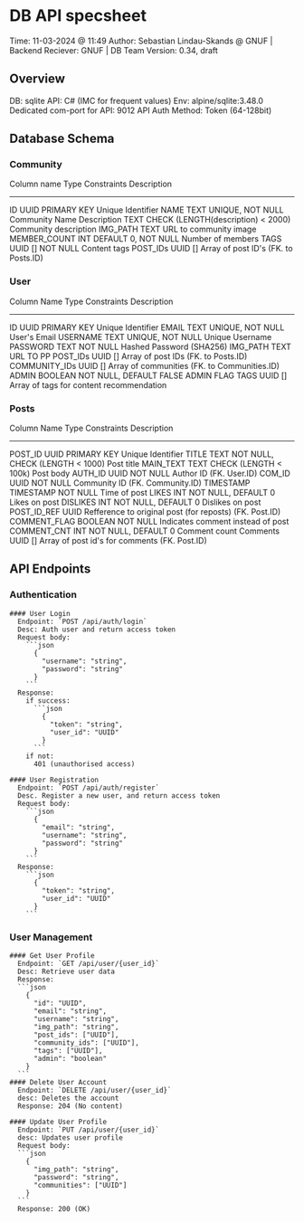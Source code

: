 # DB API specsheet
Time: 11-03-2024 @ 11:49
Author: Sebastian Lindau-Skands @ GNUF | Backend
Reciever: GNUF | DB Team
Version: 0.34, draft

## Overview
DB: sqlite
API: C# (IMC for frequent values)
Env: alpine/sqlite:3.48.0
Dedicated com-port for API: 9012
API Auth Method: Token (64-128bit)

## Database Schema
  ### Community
  Column name    Type       Constraints                           Description
  -------------- ---------- ------------------------------------- --------------------------------------
  ID             UUID       PRIMARY KEY                           Unique Identifier
  NAME           TEXT       UNIQUE, NOT NULL                      Community Name
  Description    TEXT       CHECK (LENGTH(description) < 2000)    Community description
  IMG_PATH       TEXT                                             URL to community image
  MEMBER_COUNT   INT        DEFAULT 0, NOT NULL                   Number of members
  TAGS           UUID []    NOT NULL                              Content tags
  POST_IDs       UUID []                                          Array of post ID's (FK. to Posts.ID)

### User
  Column Name     Type       Constraints               Description
  --------------- ---------- ------------------------- ---------------------------------------------
  ID              UUID       PRIMARY KEY               Unique Identifier
  EMAIL           TEXT       UNIQUE, NOT NULL          User's Email
  USERNAME        TEXT       UNIQUE, NOT NULL          Unique Username
  PASSWORD        TEXT       NOT NULL                  Hashed Password (SHA256)
  IMG_PATH        TEXT                                 URL TO PP
  POST_IDs        UUID []                              Array of post IDs (FK. to Posts.ID)
  COMMUNITY_IDs   UUID []                              Array of communities (FK. to Communities.ID)
  ADMIN           BOOLEAN    NOT NULL, DEFAULT FALSE   ADMIN FLAG
  TAGS            UUID []                              Array of tags for content recommendation

### Posts
  Column Name    Type        Constraints                        Description
  -------------- ----------- ---------------------------------- ---------------------------------------------------------
  POST_ID        UUID        PRIMARY KEY                        Unique Identifier
  TITLE          TEXT        NOT NULL, CHECK (LENGTH < 1000)    Post title
  MAIN_TEXT      TEXT        CHECK (LENGTH < 100k)              Post body
  AUTH_ID        UUID        NOT NULL                           Author ID (FK. User.ID)
  COM_ID         UUID        NOT NULL                           Community ID (FK. Community.ID)
  TIMESTAMP      TIMESTAMP   NOT NULL                           Time of post
  LIKES          INT         NOT NULL, DEFAULT 0                Likes on post
  DISLIKES       INT         NOT NULL, DEFAULT 0                Dislikes on post
  POST_ID_REF    UUID                                           Refference to original post (for reposts) (FK. Post.ID)
  COMMENT_FLAG   BOOLEAN     NOT NULL                           Indicates comment instead of post
  COMMENT_CNT    INT         NOT NULL, DEFAULT 0                Comment count
  Comments       UUID []                                        Array of post id's for comments (FK. Post.ID)

## API Endpoints
  ### Authentication
    #### User Login
      Endpoint: `POST /api/auth/login`
      Desc: Auth user and return access token
      Request body:
        ```json
          {
            "username": "string",
            "password": "string"
          }
        ```
      Response:
        if success:
          ```json
            {
              "token": "string",
              "user_id": "UUID"
            }
          ```
        if not:
          401 (unauthorised access)

    #### User Registration
      Endpoint: `POST /api/auth/register`
      Desc. Register a new user, and return access token
      Request body:
        ```json
          {
            "email": "string",
            "username": "string",
            "password": "string"
          }
        ```
      Response:
        ```json
          {
            "token": "string",
            "user_id": "UUID"
          }
        ```
  ### User Management
    #### Get User Profile
      Endpoint: `GET /api/user/{user_id}`
      Desc: Retrieve user data
      Response:
      ```json
        {
          "id": "UUID",
          "email": "string",
          "username": "string",
          "img_path": "string",
          "post_ids": ["UUID"],
          "community_ids": ["UUID"],
          "tags": ["UUID"],
          "admin": "boolean"
        }
      ```
    #### Delete User Account
      Endpoint: `DELETE /api/user/{user_id}`
      desc: Deletes the account
      Response: 204 (No content)

    #### Update User Profile
      Endpoint: `PUT /api/user/{user_id}`
      desc: Updates user profile
      Request body:
      ```json
        {
          "img_path": "string",
          "password": "string",
          "communities": ["UUID"]
        }
      ```
      Response: 200 (OK)
